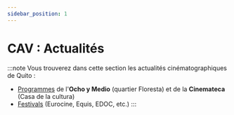 ```yaml
---
sidebar_position: 1
---
```


# CAV : Actualités

:::note
Vous trouverez dans cette section les actualités cinématographiques de Quito :
- [Programmes](/actus/carteleras.md) de l'**Ocho y Medio** (quartier Floresta) et de la **Cinemateca** (Casa de la cultura)
- [Festivals](/actus/festivals.md) (Eurocine, Equis, EDOC, etc.)
:::


